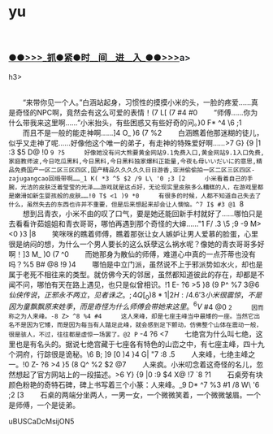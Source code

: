 # yu
</br>

<h3 class="heading-element" style="font-size:1.25em;font-weight:var(--base-text-weight-semibold, 600);color:#1F2328;font-family:-apple-system, BlinkMacSystemFont, &quot;background-color:#FFFFFF;">
	<a href="https://github.k596.com/FDEKl.html">●●&gt;&gt;&gt;_抓●紧●时__间__进__入_●●&gt;&gt;&gt;</a>a></h3>h3>
</br>

</br>


　　“来带你见一个人。”白涵站起身，习惯性的摸摸小米的头，一脸的疼爱……真是奇怪的NPC啊，竟然会有这么可爱的表情！(7 L[ (7 #4 #0 
　　“师傅……你为什么带我来这里啊……”小米抬头，有些困惑又有些好奇的问。}0 F* ^4 \6 ;1 
　　而且不是一般的能走神啊……]4 O_ )6 (7 %2 
　　白涵瞧着他那迷糊的徒儿，似乎又走神了呢……好像他这个唯一的弟子，有走神的特殊爱好啊……>7 G} {9 |1 :3 $5 D@ !0 `9 ?5 
　　好像她没有问大熊要黄金网站9.1免费入口,黄金网站9.1入口免费,家庭教师波,今日吃瓜黑料,今日黑料,今日黑料独家爆料正能量,今夜も母いいだいに的意思,精品免费国产一区二区三区四区,国产精品久久久久久日日游香,亚洲偷偷拍一区二区三区四区-zajugangcao回缎带啊……_1 K( *3 ^5 $2 /9 L\ '0 ;3 [2 
　　小米看着自己的手腕，光洁的皮肤泛着莹莹的光泽……游戏就是这点好，无论现实里皮肤多么糟糕的人，在游戏里都是嫩滑如新生婴孩般的皮肤……!0 T$ <1 )9 *0 
　　有很多的时候，人都不知道自己失去了什么，虽然失去的东西也许并不重要，但是后来想起来却会让人懊恼。^7 I$ #3 @1 `8 
　　想到吕青衣，小米不由的叹了口气，要是她还能回新手村就好了……哪怕只是去看看许茹姐姐和青衣哥哥，哪怕再遇到那个奇怪的大婶……"1 F/ .3 \5 ;9 -9 M> <0 }3 |8 
　　笑咪咪的瞧着师傅，瞧着那张让女人嫉妒让男人爱慕的脸蛋，心里很是纳闷的想，为什么一个男人要长的这么妖孽这么祸水呢？像她的青衣哥哥多好啊！]3 M_ )0 (7 ^0 
　　而她那身为散仙的师傅，难道心中真的一点芥蒂也没有吗？%5 B# @8 !9 )4 
　　哪怕是中立门派，虽然说不上于邪派势如水火，却也是属于老死不相往来的类型。就仿佛今天的邻居，虽然都知道彼此的存在，却都是不闻不问，哪怕有天在路上遇见，也只是似曾相识。!1 E- ?6 >5 }8 (9 P^ %7 $3 @6 
　　仙侠传说，正邪永不两立，见者诛之。;4 Q[ _0 )8 *1 |2 H: /4 .6 '3 
　　小米很震惊，不是因为童飘飘原来姓季，而是奇怪为什么师傅会带她来这里。^6 V$ #4 @0 `2 
　　因而称之为人来峰。-8 Z> ^8 %4 #4 
　　这人来峰，却是七座主峰当中最矮的一座。当然它出名不是因为它矮，而是因为每当有人踏足此峰，就会感到足下颤动，仿佛整个山体在震动一般，很是骇人，不过，往往都是虚惊一场罢了。@2 P` -4 ?6 <7 
　　七绝宫为什么叫七绝，这里也是有名头的。据说七绝宫藏于七座各有特色的山峦之中，有七座主峰，四十九个洞府，行踪很是诡秘。\6 B; ]9 [0 )4 }4 G| "7 :8 .5 
　　人来峰，七绝主峰之一。!0 Z- ?6 >4 }5 (8 Q^ %2 $2 @7 
　　人来疯。小米叨念着这奇怪的名儿，忽然想起了官方网站上的一段描述。>6 Y} {9 |0 :9 $4 X@ !7 `8 ?1 
　　石桌旁有块颜色粉艳的奇特石碑，碑上书写着三个小篆：人来峰。_9 D* ^7 %3 #1 /8 W\ '6 ;2 [3 
　　石桌的两端分坐两人，一男一女，一个微微笑着，一个微微皱眉。一个是师傅，一个是徒弟。


uBUSCaDcMsijON5



























